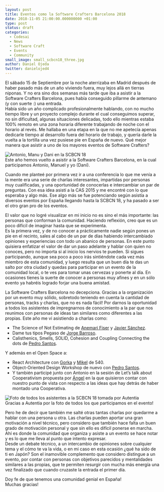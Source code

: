 ```yaml
---
layout: post
title: Eventos como la Software Crafters Barcelona 2018
date: 2018-11-05 21:00:00.000000000 +01:00
type: post
status: draft
categories:
  - Codesai
  - News
  - Software Craft
  - Events
  - Community
small_image: small_scbcn18_three.jpg
author: Daniel Ojeda
twitter: danielojed4
---
```


El sábado 15 de Septiembre por la noche aterrizaba en Madrid después de haber pasado más de un año viviendo fuera, muy lejos allá en tierras niponas. Y no era sino dos semanas más tarde que iba a asistir a la Software Crafters Barcelona, pues había conseguido pillarme de antemano (y con suerte :) una entrada.<br>
Había sido un año complicado profesionalmente hablando, con no mucho tiempo libre y un proyecto complejo durante el cual conseguimos superar, no sin dificultad, algunas situaciones delicadas, todo ello mientras estaba 100% remoto en una zona horaria diferente trabajando de noche con el horario al revés. Me hallaba en una etapa en la que no me apetecía apenas dedicarle tiempo al desarrollo fuera del horario de trabajo, y quería darle la vuelta a la tortilla una vez pusiese pie en España de nuevo. Qué mejor manera que asistir a uno de los mayores eventos de Software Crafters?

<img src="/assets/scbcn18_three.jpg" alt="Antonio, Manu y Dani en la SCBCN 18" />
<div class="photo-footer">Este año hemos vuelto a asistir a la Software Crafters Barcelona, en la cual participamos Antonio, Manuel y yo (Dani).</div>

Cuando me planteé por primera vez ir a una conferencia lo que me venía a la mente era una serie de charlas interesantes, impartidas por personas muy cualificadas, y una oportunidad de conocerlas e intercambiar un par de preguntas. Con esa idea asistí a la CAS 2015 y me encontré con lo que esperaba y algo más. Ese algo más se fue potenciando según asistía a diversos eventos por España llegando hasta la SCBCN 18, y ha pasado a ser el otro gran pro de los eventos.

El valor que no logré visualizar en mi inicio no es sino el más importante: las personas que conforman la comunidad. Haciendo reflexión, creo que es un poco difícil de imaginar hasta que se experimenta.<br>
Es la primera vez, y de no conocer a prácticamente nadie según pones un pie en el recinto, sales al cabo de un par de días habiendo intercambiado opiniones y experiencias con todo un abanico de personas. En este punto quisiera enfatizar el valor de dar un paso adelante y hablar con quien no conoces, pero no importa si al inicio los nervios te pueden. Si sigues participando, aunque sea poco a poco irás sintiéndote cada vez más miembro de esta comunidad, y luego resulta que un buen día te das un salto por otra ciudad y quedas para participar en un evento de la comunidad local, o te ves para tomar unas cervezas y ponerte al día. En ocasiones tienes la suerte de conocer a personas muy afines y en un sólo evento ya habréis logrado forjar una buena amistad.

La Software Crafters Barcelona no decepciona. Gracias a la organización por un evento muy sólido, sobretodo teniendo en cuenta la cantidad de personas, tracks y charlas, que no es nada fácil! Por darnos la oportunidad a todos los asistentes de impregnarnos de conocimiento a la par que nos reunimos con personas de ideas tan similares como diferentes a las propias.
Este año me vi asistiendo a charlas como: 
- The Science of Not Estimating de [Anemari Fiser](https://twitter.com/@anemarifiser) y [Javier Sánchez](https://twitter.com/@jsrois).
- Dame tus tipos Pegaso de [Jorge Barroso](https://twitter.com/flipper83).
- Calisthenics, Smells, SOLID, Cohesion and Coupling Connecting the dots de [Pedro Santos](https://twitter.com/@pedromsantos).

Y además en el Open Space a:
- React Architecture con [Gorka](https://twitter.com/gorkma) y [Mikel](https://twitter.com/mikelros_) de 540.
- Object-Oriented Design Workshop de nuevo con [Pedro Santos](https://twitter.com/@pedromsantos).
- Y también participé junto con Antonio en la sesión de Let’s talk about Cooperativism propuesta por [Ángel](https://twitter.com/anxodio) en la que quisieron contar con nuestro punto de vista con respecto a las ideas que hay detrás de haber montado una Cooperativa.

<img src="/assets/scbcn18_all.jpg" alt="Foto de todos los asistentes a la SCBCN 18 tomada por Autentia" />
<div class="photo-footer">Gracias a Autentia por la foto de todos los que participamos en el evento!</div>

Pero he de decir que también me salté otras tantas charlas por quedarme a hablar con una persona u otra. Las charlas pueden aportar una gran motivación a nivel técnico, pero considero que también hace falta un buen grado de motivación personal y que sin ello es difícil ponerse en marcha. Ahí es donde la comunidad que organiza y asiste a un evento se hace notar y es lo que me lleva al punto que intento expresar.<br>
Desde un debate técnico, a un intercambio de opiniones sobre cualquier tema y el cómo te va la vida, o en mi caso en esta ocasión ¿qué ha sido de ti en Japón? Son el inamovible complemento que considero distingue a un evento, por contar con personas con objetivos parecidos y mentalidades similares a las propias, que te permiten resurgir con mucha más energía una vez finalizado que cuando cruzaste la entrada el primer día.

Doy fe de que tenemos una comunidad genial en España!<br>
Muchas gracias!
